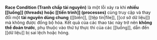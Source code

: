 **Race Condition (Tranh chấp tài nguyên)** là một lỗi xảy ra khi **nhiều [[luồng]] (threads) hoặc [[tiến trình]] (processes)** cùng truy cập và thay đổi một **tài nguyên dùng chung** ([[biến]], [[tệp tin|file]], [[cơ sở dữ liệu]]) mà không được đồng bộ hóa. Kết quả của các thao tác này trở nên **không thể đoán trước**, phụ thuộc vào thứ tự thực thi của các [[luồng]], dẫn đến [[dữ liệu]] bị sai lệch hoặc hỏng.